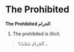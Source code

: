 The Prohibited
==============

**The Prohibited الحرام**

1. The prohibited is illicit.

> 1ـ اَلحَرامُ سُحْتٌ.


